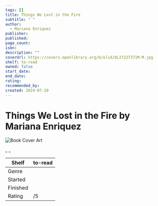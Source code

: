 ```yaml
---
tags: []
title: Things We Lost in the Fire
subtitle: " "
author:
  - Mariana Enriquez
publisher: 
published: 
page_count: 
isbn: 
description: ""
coverUrl: https://covers.openlibrary.org/b/olid/OL27227371M-M.jpg
shelf: to-read
owned: false
start_date: 
end_date: 
rating: 
recommended_by: 
created: 2024-07-20
---
```


# Things We Lost in the Fire by Mariana Enriquez

![Book Cover Art](https://covers.openlibrary.org/b/olid/OL27227371M-M.jpg)

_ _

| Shelf | to-read |
| --- | --- |
| Genre |  |
| Started |  |
| Finished |  |
| Rating | /5 |

